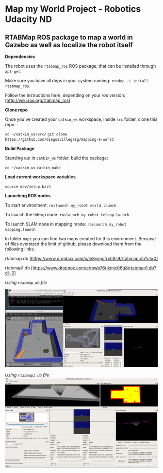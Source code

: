 # Map my World Project - Robotics Udacity ND
## RTABMap ROS package to map a world in Gazebo as well as localize the robot itself

**Dependencies**

The robot uses the `rtabmap_ros` ROS package, that can be installed through `apt-get`.

Make sure you have all deps in your system running: `rosdep -i install rtabmap_ros`.

Follow the instructions here, depending on your ros version: [http://wiki.ros.org/rtabmap_ros]

**Clone repo**

Once you've created your `catkin_ws` workspace, inside `src` folder, clone this repo:

`cd ~/catkin_ws/src/`
`git clone https://github.com/diegoavillegasg/mapping-a-world`

**Build Package**

Standing out in `catkin_ws` folder, build the package:

`cd ~/catkin_ws`
`catkin_make`

**Load current workspace variables**

`source dev/setup.bash`

**Launching ROS nodes**

To start environment:
`roslaunch my_robot world.launch`

To launch the teleop node:
`roslaunch my_robot teleop.launch`

To launch SLAM node in mapping mode:
`roslaunch my_robot mapping.launch`

In folder `maps` you can find two maps created for this environment.
Because of files oversized the limit of github, please download them from the following links:

rtabmap.db [https://www.dropbox.com/s/le8ysgcfrxtdts9/rtabmap.db?dl=0] 

rtabmap1.db [https://www.dropbox.com/s/mwb76rlkmjc06g8/rtabmap1.db?dl=0]

*Using `rtabmap.db` file*

  ![](imgs/mappingMyWorld.png)

*Using `rtabmap1.db` file*
  ![](imgs/mappingMyWorld2.png)
